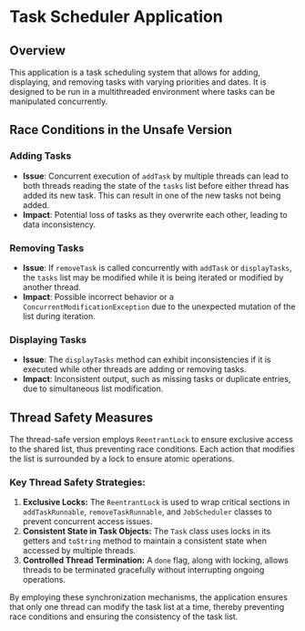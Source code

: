 # Task Scheduler Application

## Overview
This application is a task scheduling system that allows for adding, displaying, and removing tasks with varying priorities and dates. It is designed to be run in a multithreaded environment where tasks can be manipulated concurrently.

## Race Conditions in the Unsafe Version

### Adding Tasks
- **Issue**: Concurrent execution of `addTask` by multiple threads can lead to both threads reading the state of the `tasks` list before either thread has added its new task. This can result in one of the new tasks not being added.
- **Impact**: Potential loss of tasks as they overwrite each other, leading to data inconsistency.

### Removing Tasks
- **Issue**: If `removeTask` is called concurrently with `addTask` or `displayTasks`, the `tasks` list may be modified while it is being iterated or modified by another thread.
- **Impact**: Possible incorrect behavior or a `ConcurrentModificationException` due to the unexpected mutation of the list during iteration.

### Displaying Tasks
- **Issue**: The `displayTasks` method can exhibit inconsistencies if it is executed while other threads are adding or removing tasks.
- **Impact**: Inconsistent output, such as missing tasks or duplicate entries, due to simultaneous list modification.

## Thread Safety Measures
The thread-safe version employs `ReentrantLock` to ensure exclusive access to the shared list, thus preventing race conditions. Each action that modifies the list is surrounded by a lock to ensure atomic operations.

### Key Thread Safety Strategies:
1. **Exclusive Locks:** The `ReentrantLock` is used to wrap critical sections in `addTaskRunnable`, `removeTaskRunnable`, and `JobScheduler` classes to prevent concurrent access issues.
2. **Consistent State in Task Objects:** The `Task` class uses locks in its getters and `toString` method to maintain a consistent state when accessed by multiple threads.
3. **Controlled Thread Termination:** A `done` flag, along with locking, allows threads to be terminated gracefully without interrupting ongoing operations.

By employing these synchronization mechanisms, the application ensures that only one thread can modify the task list at a time, thereby preventing race conditions and ensuring the consistency of the task list.
